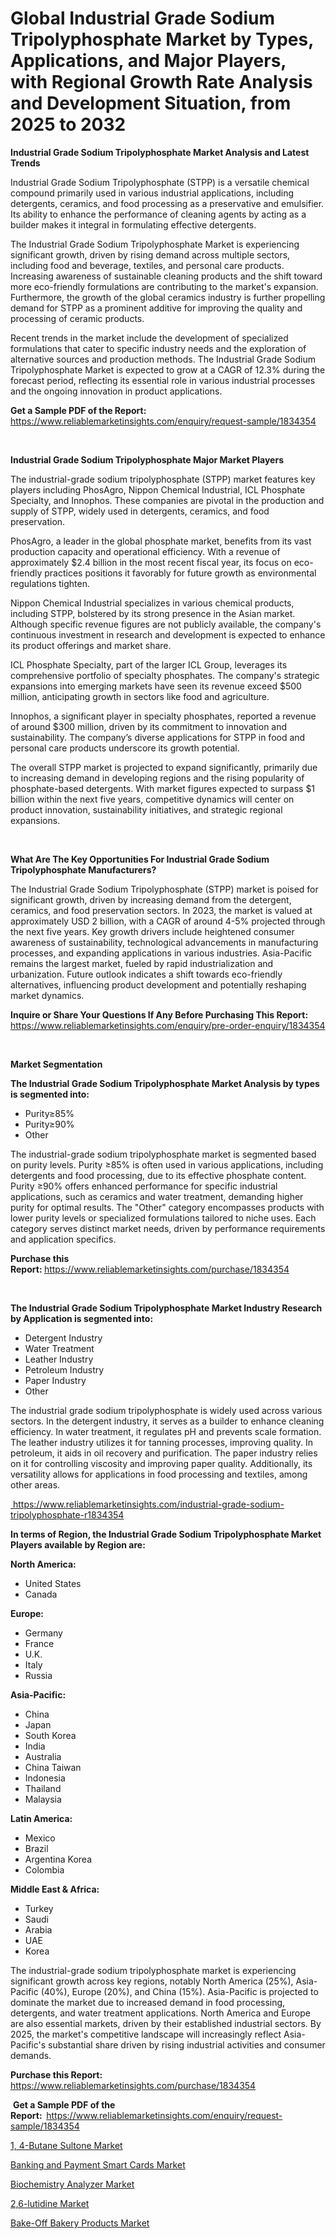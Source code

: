 <p><h1>Global Industrial Grade Sodium Tripolyphosphate Market by Types, Applications, and Major Players, with Regional Growth Rate Analysis and Development Situation, from 2025 to 2032</h1></p><p><strong>Industrial Grade Sodium Tripolyphosphate Market Analysis and Latest Trends</strong></p>
<p><p>Industrial Grade Sodium Tripolyphosphate (STPP) is a versatile chemical compound primarily used in various industrial applications, including detergents, ceramics, and food processing as a preservative and emulsifier. Its ability to enhance the performance of cleaning agents by acting as a builder makes it integral in formulating effective detergents.</p><p>The Industrial Grade Sodium Tripolyphosphate Market is experiencing significant growth, driven by rising demand across multiple sectors, including food and beverage, textiles, and personal care products. Increasing awareness of sustainable cleaning products and the shift toward more eco-friendly formulations are contributing to the market's expansion. Furthermore, the growth of the global ceramics industry is further propelling demand for STPP as a prominent additive for improving the quality and processing of ceramic products.</p><p>Recent trends in the market include the development of specialized formulations that cater to specific industry needs and the exploration of alternative sources and production methods. The Industrial Grade Sodium Tripolyphosphate Market is expected to grow at a CAGR of 12.3% during the forecast period, reflecting its essential role in various industrial processes and the ongoing innovation in product applications.</p></p>
<p><strong>Get a Sample PDF of the Report:&nbsp;</strong> <a href="https://www.reliablemarketinsights.com/enquiry/request-sample/1834354?utm_campaign=2012&utm_medium=2&utm_source=Github&utm_content=ia&utm_term=03022025&utm_id=industrial-grade-sodium-tripolyphosphate">https://www.reliablemarketinsights.com/enquiry/request-sample/1834354</a></p>
<p>&nbsp;</p>
<p><strong>Industrial Grade Sodium Tripolyphosphate Major Market Players</strong></p>
<p><p>The industrial-grade sodium tripolyphosphate (STPP) market features key players including PhosAgro, Nippon Chemical Industrial, ICL Phosphate Specialty, and Innophos. These companies are pivotal in the production and supply of STPP, widely used in detergents, ceramics, and food preservation.</p><p>PhosAgro, a leader in the global phosphate market, benefits from its vast production capacity and operational efficiency. With a revenue of approximately $2.4 billion in the most recent fiscal year, its focus on eco-friendly practices positions it favorably for future growth as environmental regulations tighten.</p><p>Nippon Chemical Industrial specializes in various chemical products, including STPP, bolstered by its strong presence in the Asian market. Although specific revenue figures are not publicly available, the company's continuous investment in research and development is expected to enhance its product offerings and market share.</p><p>ICL Phosphate Specialty, part of the larger ICL Group, leverages its comprehensive portfolio of specialty phosphates. The company's strategic expansions into emerging markets have seen its revenue exceed $500 million, anticipating growth in sectors like food and agriculture.</p><p>Innophos, a significant player in specialty phosphates, reported a revenue of around $300 million, driven by its commitment to innovation and sustainability. The company’s diverse applications for STPP in food and personal care products underscore its growth potential.</p><p>The overall STPP market is projected to expand significantly, primarily due to increasing demand in developing regions and the rising popularity of phosphate-based detergents. With market figures expected to surpass $1 billion within the next five years, competitive dynamics will center on product innovation, sustainability initiatives, and strategic regional expansions.</p></p>
<p>&nbsp;</p>
<p><strong>What Are The Key Opportunities For Industrial Grade Sodium Tripolyphosphate Manufacturers?</strong></p>
<p><p>The Industrial Grade Sodium Tripolyphosphate (STPP) market is poised for significant growth, driven by increasing demand from the detergent, ceramics, and food preservation sectors. In 2023, the market is valued at approximately USD 2 billion, with a CAGR of around 4-5% projected through the next five years. Key growth drivers include heightened consumer awareness of sustainability, technological advancements in manufacturing processes, and expanding applications in various industries. Asia-Pacific remains the largest market, fueled by rapid industrialization and urbanization. Future outlook indicates a shift towards eco-friendly alternatives, influencing product development and potentially reshaping market dynamics.</p></p>
<p><strong>Inquire or Share Your Questions If Any Before Purchasing This Report:</strong> <a href="https://www.reliablemarketinsights.com/enquiry/pre-order-enquiry/1834354?utm_campaign=2012&utm_medium=2&utm_source=Github&utm_content=ia&utm_term=03022025&utm_id=industrial-grade-sodium-tripolyphosphate">https://www.reliablemarketinsights.com/enquiry/pre-order-enquiry/1834354</a></p>
<p>&nbsp;</p>
<p><strong>Market Segmentation</strong></p>
<p><strong>The Industrial Grade Sodium Tripolyphosphate Market Analysis by types is segmented into:</strong></p>
<p><ul><li>Purity≥85%</li><li>Purity≥90%</li><li>Other</li></ul></p>
<p><p>The industrial-grade sodium tripolyphosphate market is segmented based on purity levels. Purity ≥85% is often used in various applications, including detergents and food processing, due to its effective phosphate content. Purity ≥90% offers enhanced performance for specific industrial applications, such as ceramics and water treatment, demanding higher purity for optimal results. The "Other" category encompasses products with lower purity levels or specialized formulations tailored to niche uses. Each category serves distinct market needs, driven by performance requirements and application specifics.</p></p>
<p><strong>Purchase this Report:&nbsp;</strong><a href="https://www.reliablemarketinsights.com/purchase/1834354?utm_campaign=2012&utm_medium=2&utm_source=Github&utm_content=ia&utm_term=03022025&utm_id=industrial-grade-sodium-tripolyphosphate">https://www.reliablemarketinsights.com/purchase/1834354</a></p>
<p>&nbsp;</p>
<p><strong>The Industrial Grade Sodium Tripolyphosphate Market Industry Research by Application is segmented into:</strong></p>
<p><ul><li>Detergent Industry</li><li>Water Treatment</li><li>Leather Industry</li><li>Petroleum Industry</li><li>Paper Industry</li><li>Other</li></ul></p>
<p><p>The industrial grade sodium tripolyphosphate is widely used across various sectors. In the detergent industry, it serves as a builder to enhance cleaning efficiency. In water treatment, it regulates pH and prevents scale formation. The leather industry utilizes it for tanning processes, improving quality. In petroleum, it aids in oil recovery and purification. The paper industry relies on it for controlling viscosity and improving paper quality. Additionally, its versatility allows for applications in food processing and textiles, among other areas.</p></p>
<p><a href="https://www.reliablemarketinsights.com/industrial-grade-sodium-tripolyphosphate-r1834354?utm_campaign=2012&utm_medium=2&utm_source=Github&utm_content=ia&utm_term=03022025&utm_id=industrial-grade-sodium-tripolyphosphate">&nbsp;https://www.reliablemarketinsights.com/industrial-grade-sodium-tripolyphosphate-r1834354</a></p>
<p><strong>In terms of Region, the Industrial Grade Sodium Tripolyphosphate Market Players available by Region are:</strong></p>
<p>
    <p> <strong> North America: </strong>
        <ul>
            <li>United States</li>
            <li>Canada</li>
        </ul>
        </p> 
    <p> <strong> Europe: </strong>
        <ul>
            <li>Germany</li>
            <li>France</li>
            <li>U.K.</li>
            <li>Italy</li>
            <li>Russia</li>
        </ul>
        </p> 
    <p> <strong> Asia-Pacific: </strong>
        <ul>
            <li>China</li>
            <li>Japan</li>
            <li>South Korea</li>
            <li>India</li>
            <li>Australia</li>
            <li>China Taiwan</li>
            <li>Indonesia</li>
            <li>Thailand</li>
            <li>Malaysia</li>
        </ul>
        </p> 
    <p> <strong> Latin America: </strong>
        <ul>
            <li>Mexico</li>
            <li>Brazil</li>
            <li>Argentina Korea</li>
            <li>Colombia</li>
        </ul>
        </p> 
    <p> <strong> Middle East & Africa: </strong>
        <ul>
            <li>Turkey</li>
            <li>Saudi</li>
            <li>Arabia</li>
            <li>UAE</li>
            <li>Korea</li>
        </ul>
    </p>
    </p>
<p><p>The industrial-grade sodium tripolyphosphate market is experiencing significant growth across key regions, notably North America (25%), Asia-Pacific (40%), Europe (20%), and China (15%). Asia-Pacific is projected to dominate the market due to increased demand in food processing, detergents, and water treatment applications. North America and Europe are also essential markets, driven by their established industrial sectors. By 2025, the market's competitive landscape will increasingly reflect Asia-Pacific's substantial share driven by rising industrial activities and consumer demands.</p></p>
<p><strong>Purchase this Report: </strong><a href="https://www.reliablemarketinsights.com/purchase/1834354?utm_campaign=2012&utm_medium=2&utm_source=Github&utm_content=ia&utm_term=03022025&utm_id=industrial-grade-sodium-tripolyphosphate">https://www.reliablemarketinsights.com/purchase/1834354</a></p>
<p>&nbsp;<strong>Get a Sample PDF of the Report:&nbsp;&nbsp;</strong><a href="https://www.reliablemarketinsights.com/enquiry/request-sample/1834354?utm_campaign=2012&utm_medium=2&utm_source=Github&utm_content=ia&utm_term=03022025&utm_id=industrial-grade-sodium-tripolyphosphate">https://www.reliablemarketinsights.com/enquiry/request-sample/1834354</a></p>
<p><strong></strong></p>
<p><p><a href="https://www.linkedin.com/pulse/1-4-butane-sultone-market-size-value-report-growth-potential-veiff?utm_campaign=2012&utm_medium=2&utm_source=Github&utm_content=ia&utm_term=03022025&utm_id=industrial-grade-sodium-tripolyphosphate">1, 4-Butane Sultone Market</a></p><p><a href="https://www.linkedin.com/pulse/report-offers-thorough-study-banking-payment-smart-cards-market-iyice?utm_campaign=2012&utm_medium=2&utm_source=Github&utm_content=ia&utm_term=03022025&utm_id=industrial-grade-sodium-tripolyphosphate">Banking and Payment Smart Cards Market</a></p><p><a href="https://www.linkedin.com/pulse/biochemistry-analyzer-market-report-anticipated-cagr-llgjc?utm_campaign=2012&utm_medium=2&utm_source=Github&utm_content=ia&utm_term=03022025&utm_id=industrial-grade-sodium-tripolyphosphate">Biochemistry Analyzer Market</a></p><p><a href="https://www.linkedin.com/pulse/evolution-26-lutidine-market-key-shifts-from-2025-2032-startlingly-vuijc?utm_campaign=2012&utm_medium=2&utm_source=Github&utm_content=ia&utm_term=03022025&utm_id=industrial-grade-sodium-tripolyphosphate">2,6-lutidine Market</a></p><p><a href="https://www.linkedin.com/pulse/bake-off-bakery-products-market-global-trends-forecast-2025-9ym1f?utm_campaign=2012&utm_medium=2&utm_source=Github&utm_content=ia&utm_term=03022025&utm_id=industrial-grade-sodium-tripolyphosphate">Bake-Off Bakery Products Market</a></p></p>